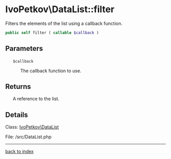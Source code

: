 # IvoPetkov\DataList::filter

Filters the elements of the list using a callback function.

```php
public self filter ( callable $callback )
```

## Parameters

&nbsp;&nbsp;&nbsp;&nbsp;&nbsp;&nbsp;`$callback`

&nbsp;&nbsp;&nbsp;&nbsp;&nbsp;&nbsp;&nbsp;&nbsp;&nbsp;&nbsp;&nbsp;&nbsp;The callback function to use.

## Returns

&nbsp;&nbsp;&nbsp;&nbsp;&nbsp;&nbsp;A reference to the list.

## Details

Class: [IvoPetkov\DataList](ivopetkov.datalist.class.md)

File: /src/DataList.php

---

[back to index](index.md)

